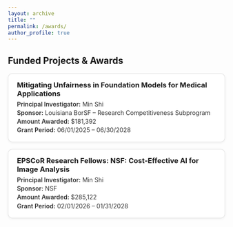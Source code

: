 ```yaml
---
layout: archive
title: ""
permalink: /awards/
author_profile: true
---
```


## Funded Projects & Awards

<style>
  /* --- Awards Card Styles (no numbers) --- */
  .awards { 
    list-style: none; 
    padding-left: 0; 
    margin: 1rem 0 0;
  }
  .award-card {
    border: 1px solid rgba(0,0,0,.12);
    border-radius: 10px;
    padding: 1rem 1.25rem;
    background: #fff;
    box-shadow: 0 2px 6px rgba(0,0,0,.05);
    margin-bottom: 1rem;
  }
  .award-title {
    font-weight: 700;
    margin: 0 0 .35rem 0;
  }
  .award-meta {
    margin: .2rem 0;
    color: #333;
  }
  .award-meta b {
    font-weight: 600;
  }
  .award-sponsor { margin-top: .2rem; }

  /* Dark mode friendly */
  @media (prefers-color-scheme: dark) {
    .award-card { 
      background: #1e1f22; 
      border-color: #333; 
      box-shadow: none;
    }
    .award-meta, .award-title { color: #eee; }
  }
</style>

<ul class="awards">
  <li>
    <div class="award-card">
      <h3 class="award-title">Mitigating Unfairness in Foundation Models for Medical Applications</h3>
      <p class="award-meta"><b>Principal Investigator:</b> Min Shi </p>
      <p class="award-meta award-sponsor"><b>Sponsor:</b> Louisiana BorSF – Research Competitiveness Subprogram</p>
      <p class="award-meta"><b>Amount Awarded:</b> $181,392</p>
      <p class="award-meta"><b>Grant Period:</b> 06/01/2025 – 06/30/2028</p>
    </div>
  </li>
  <li>
    <div class="award-card">
      <h3 class="award-title">EPSCoR Research Fellows: NSF: Cost-Effective AI for Image Analysis</h3>
      <p class="award-meta"><b>Principal Investigator:</b> Min Shi </p>
      <p class="award-meta award-sponsor"><b>Sponsor:</b> NSF</p>
      <p class="award-meta"><b>Amount Awarded:</b> $285,122</p>
      <p class="award-meta"><b>Grant Period:</b> 02/01/2026  – 01/31/2028</p>
    </div>
  </li>
</ul>
